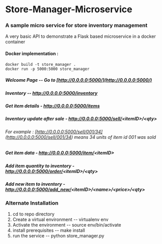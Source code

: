 # Store-Manager-Microservice

### A sample micro service for store inventory management
A very basic API to demonstrate a Flask based microservice in a docker container

#### Docker implementation :


	docker build -t store_manager .  
	docker run -p 5000:5000 store_manager  


##### Welcome Page -- Go to [http://0.0.0.0:5000/](http://0.0.0.0:5000/)


##### Inventory  --   http://0.0.0.0:5000/inventory 

##### Get item details -  http://0.0.0.0:5000/items

##### Inventory update after sale - http://0.0.0.0:5000/sell/<*itemID*>/<*qty*> 
###### For example : [http://0.0.0.0:5000/sell/001/34] (http://0.0.0.0:5000/sell/001/34) means 34 units of item id 001 was sold

##### Get item data - http://0.0.0.0:5000/item/<*itemID*> 

##### Add item quantity to inventory - http://0.0.0.0:5000/order/<*itemID*>/<*qty*>

##### Add new item to inventory - http://0.0.0.0:5000/add_new/<*itemID*>/<*name*>/<*price*>/<*qty*>


### Alternate Installation 

1. cd to repo directory
2. Create a virtual environment -- virtualenv env
3. Activate the environment -- source env/bin/activate
4. install prerequisites -- make install
5. run the service -- python store_manager.py
